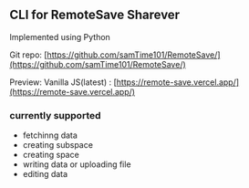 ## CLI for RemoteSave Sharever
Implemented using Python

Git repo: [https://github.com/samTime101/RemoteSave/](https://github.com/samTime101/RemoteSave/)

Preview: Vanilla JS(latest) : [https://remote-save.vercel.app/](https://remote-save.vercel.app/)

### currently supported

- fetchinng data
- creating subspace
- creating space
- writing data or uploading file
- editing data
